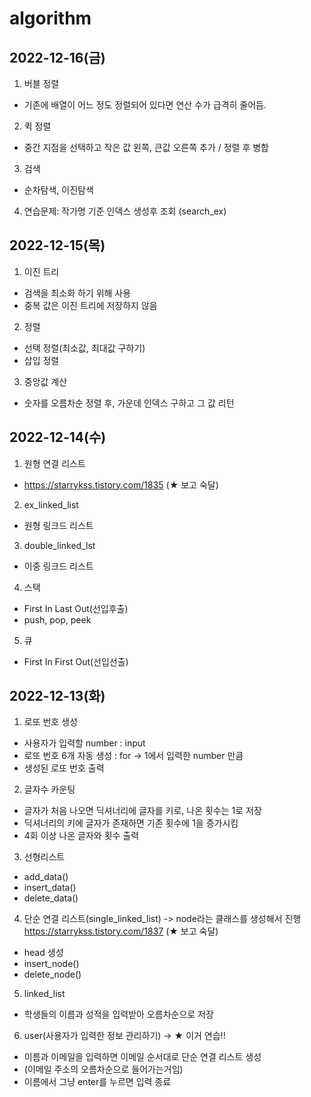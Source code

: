 # algorithm
## 2022-12-16(금)
1. 버블 정렬
- 기존에 배열이 어느 정도 정렬되어 있다면 연산 수가 급격히 줄어듬.

2. 퀵 정렬
- 중간 지점을 선택하고 작은 값 왼쪽, 큰값 오른쪽 추가 / 정렬 후 병합

3. 검색
- 순차탐색, 이진탐색

4. 연습문제: 작가명 기준 인덱스 생성후 조회 (search_ex)

## 2022-12-15(목)
1. 이진 트리
- 검색을 최소화 하기 위해 사용
- 중복 값은 이진 트리에 저장하지 않음

2. 정렬
- 선택 정렬(최소값, 최대값 구하기)
- 삽입 정렬

3. 중앙값 계산
- 숫자를 오름차순 정렬 후, 가운데 인덱스 구하고 그 값 리턴

## 2022-12-14(수)
1. 원형 연결 리스트
- https://starrykss.tistory.com/1835 (★ 보고 숙달)

2. ex_linked_list
- 원형 링크드 리스트

3. double_linked_lst
- 이중 링크드 리스트

4. 스택
- First In Last Out(선입후출)
- push, pop, peek

5. 큐
- First In First Out(선입선출)


## 2022-12-13(화)
1. 로또 번호 생성
- 사용자가 입력할 number : input
- 로또 번호 6개 자동 생성 : for -> 1에서 입력한 number 만큼
- 생성된 로또 번호 출력

2. 글자수 카운팅
- 글자가 처음 나오면 딕셔너리에 글자를 키로, 나온 횟수는 1로 저장
- 딕셔너리의 키에 글자가 존재하면 기존 횟수에 1을 증가시킴
- 4회 이상 나온 글자와 횟수 출력

3. 선형리스트
- add_data()
- insert_data()
- delete_data()

4. 단순 연결 리스트(single_linked_list) -> node라는 클래스를 생성해서 진행
https://starrykss.tistory.com/1837 (★ 보고 숙달)
- head 생성
- insert_node()
- delete_node()

5. linked_list
- 학생들의 이름과 성적을 입력받아 오름차순으로 저장

6. user(사용자가 입력한 정보 관리하기) -> ★ 이거 연습!!
- 이름과 이메일을 입력하면 이메일 순서대로 단순 연결 리스트 생성
- (이메일 주소의 오름차순으로 들어가는거임)
- 이름에서 그냥 enter를 누르면 입력 종료